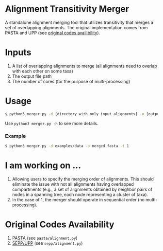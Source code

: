 # Alignment Transitivity Merger
A standalone alignment merging tool that utilizes transitivity that merges a set of overlapping alignments. The original implementation comes from PASTA and UPP (see [original codes availibility](#original-codes-availability)).

# Inputs
1. A list of overlapping alignments to merge (all alignments need to overlap with each other on some taxa)
2. The output file path
3. The number of cores (for the purpose of multi-processing)


# Usage
```bash
$ python3 merger.py -d [directory with only input alignments] -o [output path] -t [number of cores]
```
Use `python3 merger.py -h` to see more details.

### Example
```bash
$ python3 merger.py -d examples/data -o merged.fasta -t 1
```

# I am working on ...
1. Allowing users to specify the merging order of alignments. This should eliminate the issue with not all alignments having overlapped compartments (e.g., a set of alignments obtained by neighbor pairs of nodes in a spanning tree, each node representing a cluster of taxa).
2. In the case of 1, the merger should operate in sequential order (no multi-processing).

# Original Codes Availability
1. [PASTA](https://github.com/smirarab/pasta) (see `pasta/alignment.py`)
2. [SEPP/UPP](https://github.com/smirarab/sepp) (see `sepp/alignment.py`)
